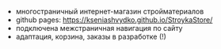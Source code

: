 * многостраничный интернет-магазин стройматериалов
* github pages: https://kseniashvydko.github.io/StroykaStore/
* подключена межстраничная навигация по сайту
* адаптация, корзина, заказы в разработке (!)
